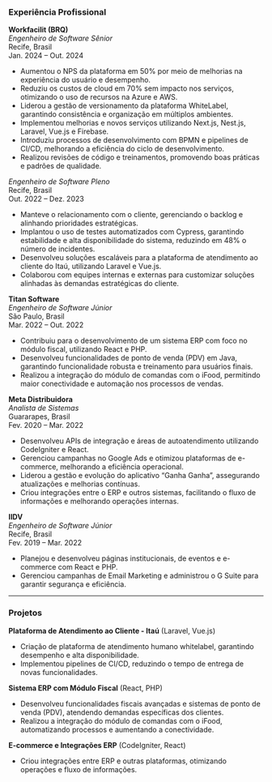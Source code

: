 ### Experiência Profissional  

**Workfacilit (BRQ)**  
*Engenheiro de Software Sênior*  
Recife, Brasil  
Jan. 2024 – Out. 2024  

- Aumentou o NPS da plataforma em 50% por meio de melhorias na experiência do usuário e desempenho.  
- Reduziu os custos de cloud em 70% sem impacto nos serviços, otimizando o uso de recursos na Azure e AWS.  
- Liderou a gestão de versionamento da plataforma WhiteLabel, garantindo consistência e organização em múltiplos ambientes.  
- Implementou melhorias e novos serviços utilizando Next.js, Nest.js, Laravel, Vue.js e Firebase.  
- Introduziu processos de desenvolvimento com BPMN e pipelines de CI/CD, melhorando a eficiência do ciclo de desenvolvimento.  
- Realizou revisões de código e treinamentos, promovendo boas práticas e padrões de qualidade.  

*Engenheiro de Software Pleno*  
Recife, Brasil  
Out. 2022 – Dez. 2023  

- Manteve o relacionamento com o cliente, gerenciando o backlog e alinhando prioridades estratégicas.  
- Implantou o uso de testes automatizados com Cypress, garantindo estabilidade e alta disponibilidade do sistema, reduzindo em 48% o número de incidentes.  
- Desenvolveu soluções escaláveis para a plataforma de atendimento ao cliente do Itaú, utilizando Laravel e Vue.js.  
- Colaborou com equipes internas e externas para customizar soluções alinhadas às demandas estratégicas do cliente.  

**Titan Software**  
*Engenheiro de Software Júnior*  
São Paulo, Brasil  
Mar. 2022 – Out. 2022  

- Contribuiu para o desenvolvimento de um sistema ERP com foco no módulo fiscal, utilizando React e PHP.  
- Desenvolveu funcionalidades de ponto de venda (PDV) em Java, garantindo funcionalidade robusta e treinamento para usuários finais.  
- Realizou a integração do módulo de comandas com o iFood, permitindo maior conectividade e automação nos processos de vendas.  

**Meta Distribuidora**  
*Analista de Sistemas*  
Guararapes, Brasil  
Fev. 2020 – Mar. 2022  

- Desenvolveu APIs de integração e áreas de autoatendimento utilizando CodeIgniter e React.  
- Gerenciou campanhas no Google Ads e otimizou plataformas de e-commerce, melhorando a eficiência operacional.  
- Liderou a gestão e evolução do aplicativo “Ganha Ganha”, assegurando atualizações e melhorias contínuas.  
- Criou integrações entre o ERP e outros sistemas, facilitando o fluxo de informações e melhorando operações internas.  

**IIDV**  
*Engenheiro de Software Júnior*  
Recife, Brasil  
Fev. 2019 – Mar. 2022  

- Planejou e desenvolveu páginas institucionais, de eventos e e-commerce com React e PHP.  
- Gerenciou campanhas de Email Marketing e administrou o G Suite para garantir segurança e eficiência.  

---

### Projetos  

**Plataforma de Atendimento ao Cliente - Itaú** (Laravel, Vue.js)  
- Criação de plataforma de atendimento humano whitelabel, garantindo desempenho e alta disponibilidade.  
- Implementou pipelines de CI/CD, reduzindo o tempo de entrega de novas funcionalidades.  

**Sistema ERP com Módulo Fiscal** (React, PHP)  
- Desenvolveu funcionalidades fiscais avançadas e sistemas de ponto de venda (PDV), atendendo demandas específicas dos clientes.  
- Realizou a integração do módulo de comandas com o iFood, automatizando processos e aumentando a conectividade.  

**E-commerce e Integrações ERP** (CodeIgniter, React)  
- Criou integrações entre ERP e outras plataformas, otimizando operações e fluxo de informações.  
